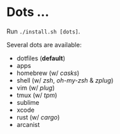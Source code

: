 # Dots ...

Run `./install.sh [dots]`.

Several dots are available:
- dotfiles (**default**)
- apps
- homebrew (w/ _casks_)
- shell (w/ _zsh_, _oh-my-zsh_ & _zplug_)
- vim (w/ _plug_)
- tmux (w/ _tpm_)
- sublime
- xcode
- rust (w/ _cargo_)
- arcanist
